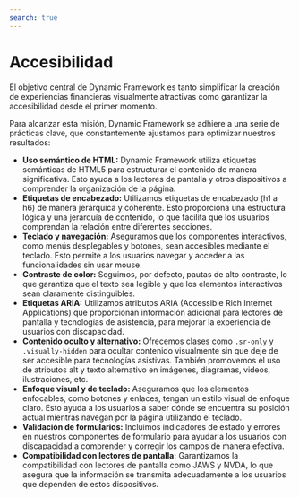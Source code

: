 ```yaml
---
search: true
---
```


# Accesibilidad

El objetivo central de Dynamic Framework es tanto simplificar la creación de experiencias financieras visualmente atractivas como garantizar la accesibilidad desde el primer momento.

Para alcanzar esta misión, Dynamic Framework se adhiere a una serie de prácticas clave, que constantemente ajustamos para optimizar nuestros resultados:

- **Uso semántico de HTML:** Dynamic Framework utiliza etiquetas semánticas de HTML5 para estructurar el contenido de manera significativa. Esto ayuda a los lectores de pantalla y otros dispositivos a comprender la organización de la página.
- **Etiquetas de encabezado:** Utilizamos etiquetas de encabezado (h1 a h6) de manera jerárquica y coherente. Esto proporciona una estructura lógica y una jerarquía de contenido, lo que facilita que los usuarios comprendan la relación entre diferentes secciones.
- **Teclado y navegación:** Aseguramos que los componentes interactivos, como menús desplegables y botones, sean accesibles mediante el teclado. Esto permite a los usuarios navegar y acceder a las funcionalidades sin usar mouse.
- **Contraste de color:** Seguimos, por defecto, pautas de alto contraste, lo que garantiza que el texto sea legible y que los elementos interactivos sean claramente distinguibles.
- **Etiquetas ARIA:** Utilizamos atributos ARIA (Accessible Rich Internet Applications) que proporcionan información adicional para lectores de pantalla y tecnologías de asistencia, para mejorar la experiencia de usuarios con discapacidad.
- **Contenido oculto y alternativo:** Ofrecemos clases como `.sr-only` y `.visually-hidden` para ocultar contenido visualmente sin que deje de ser accesible para tecnologías asistivas. También promovemos el uso de atributos alt y texto alternativo en imágenes, diagramas, videos, ilustraciones, etc.
- **Enfoque visual y de teclado:** Aseguramos que los elementos enfocables, como botones y enlaces, tengan un estilo visual de enfoque claro. Esto ayuda a los usuarios a saber dónde se encuentra su posición actual mientras navegan por la página utilizando el teclado.
- **Validación de formularios:** Incluimos indicadores de estado y errores en nuestros componentes de formulario para ayudar a los usuarios con discapacidad a comprender y corregir los campos de manera efectiva.
- **Compatibilidad con lectores de pantalla:** Garantizamos la compatibilidad con lectores de pantalla como JAWS y NVDA, lo que asegura que la información se transmita adecuadamente a los usuarios que dependen de estos dispositivos.